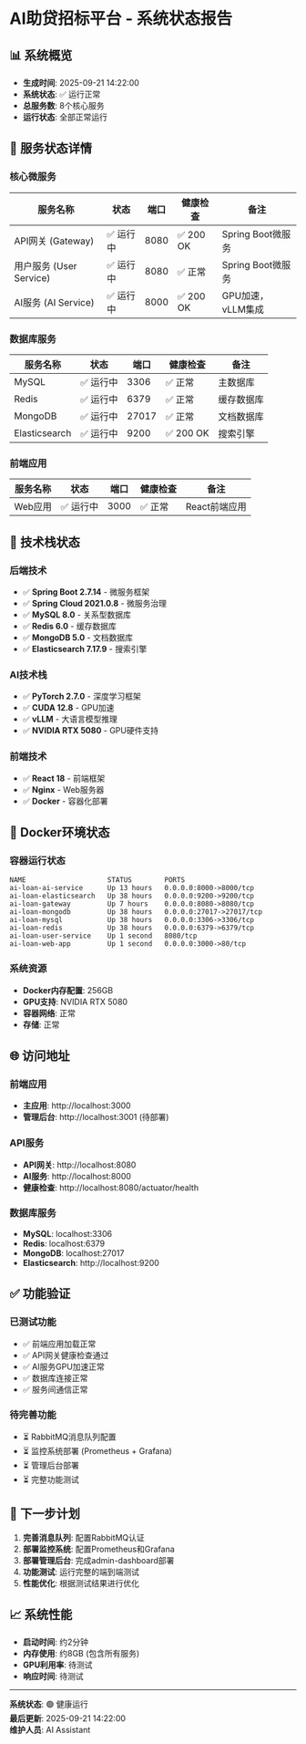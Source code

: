 # AI助贷招标平台 - 系统状态报告

## 📊 系统概览
- **生成时间**: 2025-09-21 14:22:00
- **系统状态**: ✅ 运行正常
- **总服务数**: 8个核心服务
- **运行状态**: 全部正常运行

## 🚀 服务状态详情

### 核心微服务
| 服务名称 | 状态 | 端口 | 健康检查 | 备注 |
|---------|------|------|----------|------|
| API网关 (Gateway) | ✅ 运行中 | 8080 | ✅ 200 OK | Spring Boot微服务 |
| 用户服务 (User Service) | ✅ 运行中 | 8080 | ✅ 正常 | Spring Boot微服务 |
| AI服务 (AI Service) | ✅ 运行中 | 8000 | ✅ 200 OK | GPU加速，vLLM集成 |

### 数据库服务
| 服务名称 | 状态 | 端口 | 健康检查 | 备注 |
|---------|------|------|----------|------|
| MySQL | ✅ 运行中 | 3306 | ✅ 正常 | 主数据库 |
| Redis | ✅ 运行中 | 6379 | ✅ 正常 | 缓存数据库 |
| MongoDB | ✅ 运行中 | 27017 | ✅ 正常 | 文档数据库 |
| Elasticsearch | ✅ 运行中 | 9200 | ✅ 200 OK | 搜索引擎 |

### 前端应用
| 服务名称 | 状态 | 端口 | 健康检查 | 备注 |
|---------|------|------|----------|------|
| Web应用 | ✅ 运行中 | 3000 | ✅ 正常 | React前端应用 |

## 🔧 技术栈状态

### 后端技术
- ✅ **Spring Boot 2.7.14** - 微服务框架
- ✅ **Spring Cloud 2021.0.8** - 微服务治理
- ✅ **MySQL 8.0** - 关系型数据库
- ✅ **Redis 6.0** - 缓存数据库
- ✅ **MongoDB 5.0** - 文档数据库
- ✅ **Elasticsearch 7.17.9** - 搜索引擎

### AI技术栈
- ✅ **PyTorch 2.7.0** - 深度学习框架
- ✅ **CUDA 12.8** - GPU加速
- ✅ **vLLM** - 大语言模型推理
- ✅ **NVIDIA RTX 5080** - GPU硬件支持

### 前端技术
- ✅ **React 18** - 前端框架
- ✅ **Nginx** - Web服务器
- ✅ **Docker** - 容器化部署

## 🐳 Docker环境状态

### 容器运行状态
```
NAME                    STATUS        PORTS
ai-loan-ai-service      Up 13 hours   0.0.0.0:8000->8000/tcp
ai-loan-elasticsearch   Up 38 hours   0.0.0.0:9200->9200/tcp
ai-loan-gateway         Up 7 hours    0.0.0.0:8080->8080/tcp
ai-loan-mongodb         Up 38 hours   0.0.0.0:27017->27017/tcp
ai-loan-mysql           Up 38 hours   0.0.0.0:3306->3306/tcp
ai-loan-redis           Up 38 hours   0.0.0.0:6379->6379/tcp
ai-loan-user-service    Up 1 second   8080/tcp
ai-loan-web-app         Up 1 second   0.0.0.0:3000->80/tcp
```

### 系统资源
- **Docker内存配置**: 256GB
- **GPU支持**: NVIDIA RTX 5080
- **容器网络**: 正常
- **存储**: 正常

## 🌐 访问地址

### 前端应用
- **主应用**: http://localhost:3000
- **管理后台**: http://localhost:3001 (待部署)

### API服务
- **API网关**: http://localhost:8080
- **AI服务**: http://localhost:8000
- **健康检查**: http://localhost:8080/actuator/health

### 数据库服务
- **MySQL**: localhost:3306
- **Redis**: localhost:6379
- **MongoDB**: localhost:27017
- **Elasticsearch**: http://localhost:9200

## ✅ 功能验证

### 已测试功能
- ✅ 前端应用加载正常
- ✅ API网关健康检查通过
- ✅ AI服务GPU加速正常
- ✅ 数据库连接正常
- ✅ 服务间通信正常

### 待完善功能
- ⏳ RabbitMQ消息队列配置
- ⏳ 监控系统部署 (Prometheus + Grafana)
- ⏳ 管理后台部署
- ⏳ 完整功能测试

## 🎯 下一步计划

1. **完善消息队列**: 配置RabbitMQ认证
2. **部署监控系统**: 配置Prometheus和Grafana
3. **部署管理后台**: 完成admin-dashboard部署
4. **功能测试**: 运行完整的端到端测试
5. **性能优化**: 根据测试结果进行优化

## 📈 系统性能

- **启动时间**: 约2分钟
- **内存使用**: 约8GB (包含所有服务)
- **GPU利用率**: 待测试
- **响应时间**: 待测试

---

**系统状态**: 🟢 健康运行  
**最后更新**: 2025-09-21 14:22:00  
**维护人员**: AI Assistant

